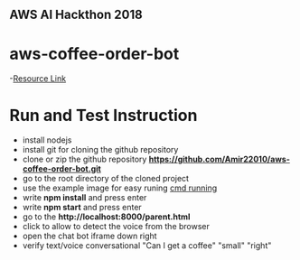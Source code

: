 ## AWS AI Hackthon 2018 
# aws-coffee-order-bot
-[Resource Link](https://aws.amazon.com/blogs/machine-learning/building-better-bots/)

# Run and Test Instruction
- install nodejs
- install git for cloning the github repository
- clone or zip the github repository **https://github.com/Amir22010/aws-coffee-order-bot.git**
- go to the root directory of the cloned project
- use the example image for easy runing [cmd running](/path/to/img.jpg)
- write **npm install** and press enter
- write **npm start** and press enter
- go to the **http://localhost:8000/parent.html**
- click to allow to detect the voice from the browser
- open the chat bot iframe down right
- verify text/voice conversational "Can I get a coffee"
"small"
"right"
